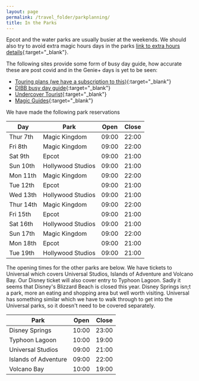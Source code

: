 ```yaml
---
layout: page
permalink: /travel_folder/parkplanning/
title: In the Parks
---
```

Epcot and the water parks are usually busier at the weekends. We should also try to avoid extra magic hours days in the parks [link to extra hours details](https://www.disneyworld.eu/guest-services/extended-evening/){:target="\_blank"}.

The following sites provide some form of busy day guide, how accurate these are post covid and in the Genie+ days is yet to be seen:

- [Touring plans (we have a subscription to this)](https://touringplans.com/universal-orlando/touring-plans){:target="\_blank"}
- [DIBB busy day guide](https://DIBB.in/15346564){:target="\_blank"}
- [Undercover Tourist](https://www.undercovertourist.com/orlando/crowd-calendar/){:target="\_blank"}
- [Magic Guides](https://magicguides.com/wdw-crowd-calendar/){:target="\_blank"}

We have made the following park reservations

| Day |Park|Open|Close|
|--------|--------|--------|--------|
|Thur 7th | Magic Kingdom |09:00 | 22:00|
|Fri 8th |Magic Kingdom |09:00 | 22:00|
|Sat 9th |Epcot |09:00 | 21:00|
|Sun 10th |Hollywood Studios |09:00 | 21:00|
|Mon 11th |Magic Kingdom |09:00 | 22:00|
|Tue 12th |Epcot |09:00 | 21:00|
|Wed 13th |Hollywood Studios |09:00 | 21:00|
|Thur 14th |Magic Kingdom |09:00 | 22:00|
|Fri 15th |Epcot |09:00 | 21:00|
|Sat 16th |Hollywood Studios |09:00 | 21:00|
|Sun 17th |Magic Kingdom |09:00 | 22:00|
|Mon 18th |Epcot |09:00 | 21:00|
|Tue 19th |Hollywood Studios |09:00 | 21:00|

The opening times for the other parks are below. We have tickets to Universal which covers Universal Studios, Islands of Adventure and Volcano Bay. Our Disney ticket will also cover entry to Typhoon Lagoon. Sadly it seems that Disney's Blizzard Beach is closed this year. Disney Springs isn;t a park, more an eating and shopping area but well worth visiting. Universal has something similar which we have to walk through to get into the Universal parks, so it doesn't need to be covered separately. 

|Park|Open|Close|
|--------|--------|--------|
| Disney Springs|10:00 |23:00 |
| Typhoon Lagoon | 10:00 |19:00 |
| Universal Studios|09:00 |21:00 |
| Islands of Adventure|09:00 |22:00 |
| Volcano Bay|10:00 |19:00 |